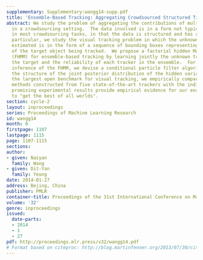 ```yaml
---
supplementary: Supplementary:wangg14-supp.pdf
title: 'Ensemble-Based Tracking: Aggregating Crowdsourced Structured Time Series Data'
abstract: We study the problem of aggregating the contributions of multiple contributors
  in a crowdsourcing setting.  The data involved is in a form not typically considered
  in most crowdsourcing tasks, in that the data is structured and has a temporal dimension.  In
  particular, we study the visual tracking problem in which the unknown data to  be
  estimated is in the form of a sequence of bounding boxes representing the trajectory
  of the target object being tracked.  We propose a factorial hidden Markov model
  (FHMM) for ensemble-based tracking by learning jointly the unknown trajectory of
  the target and the reliability of each tracker in the ensemble.  For efficient online
  inference of the FHMM, we devise a conditional particle filter algorithm by exploiting
  the structure of the joint posterior distribution of the hidden variables.  Using
  the largest open benchmark for visual tracking, we empirically compare two ensemble
  methods constructed from five state-of-the-art trackers with the individual trackers.  The
  promising experimental results provide empirical evidence for our ensemble approach
  to "get the best of all worlds".
section: cycle-2
layout: inproceedings
series: Proceedings of Machine Learning Research
id: wangg14
month: 0
firstpage: 1107
lastpage: 1115
page: 1107-1115
sections: 
author:
- given: Naiyan
  family: Wang
- given: Dit-Yan
  family: Yeung
date: 2014-01-27
address: Bejing, China
publisher: PMLR
container-title: Proceedings of the 31st International Conference on Machine Learning
volume: '32'
genre: inproceedings
issued:
  date-parts:
  - 2014
  - 1
  - 27
pdf: http://proceedings.mlr.press/v32/wangg14.pdf
# Format based on citeproc: http://blog.martinfenner.org/2013/07/30/citeproc-yaml-for-bibliographies/
---
```

